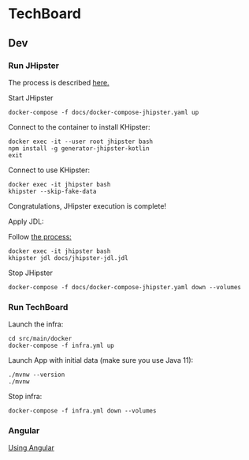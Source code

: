 # TechBoard


## Dev

### Run JHipster

The process is described [here.](https://www.jhipster.tech/installation/#docker-installation-for-advanced-users-only)

Start JHipster

    docker-compose -f docs/docker-compose-jhipster.yaml up

Connect to the container to install KHipster:

    docker exec -it --user root jhipster bash
    npm install -g generator-jhipster-kotlin
    exit

Connect to use KHipster:

    docker exec -it jhipster bash
    khipster --skip-fake-data

Congratulations, JHipster execution is complete!

Apply JDL:

Follow [the process:](https://www.jhipster.tech/creating-an-entity/#jhipster-uml-and-jdl-studio)

    docker exec -it jhipster bash
    khipster jdl docs/jhipster-jdl.jdl


Stop JHipster

    docker-compose -f docs/docker-compose-jhipster.yaml down --volumes

### Run TechBoard

Launch the infra:

    cd src/main/docker
    docker-compose -f infra.yml up

Launch App with initial data (make sure you use Java 11):

    ./mvnw --version
    ./mvnw

Stop infra:

    docker-compose -f infra.yml down --volumes

### Angular

[Using Angular](https://www.jhipster.tech/using-angular/)
